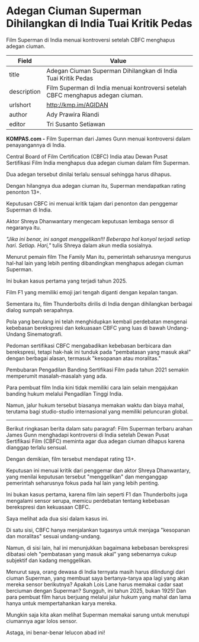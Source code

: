 # Adegan Ciuman Superman Dihilangkan di India Tuai Kritik Pedas

Film Superman di India menuai kontroversi setelah CBFC menghapus adegan ciuman. 

| Field       | Value                                                       |
|-------------|-------------------------------------------------------------|
| title       | Adegan Ciuman Superman Dihilangkan di India Tuai Kritik Pedas |
| description | Film Superman di India menuai kontroversi setelah CBFC menghapus adegan ciuman.  |
| urlshort    | http://kmp.im/AGIDAN |
| author      | Ady Prawira Riandi |
| editor      | Tri Susanto Setiawan |

**KOMPAS.com -** Film Superman dari James Gunn menuai kontroversi dalam penayangannya di India.

Central Board of Film Certification (CBFC) India atau Dewan Pusat Sertifikasi Film India menghapus dua adegan ciuman dalam film Superman.

Dua adegan tersebut dinilai terlalu sensual sehingga harus dihapus.

Dengan hilangnya dua adegan ciuman itu, Superman mendapatkan rating penonton 13+.

Keputusan CBFC ini menuai kritik tajam dari penonton dan penggemar Superman di India.

Aktor Shreya Dhanwantary mengecam keputusan lembaga sensor di negaranya itu.

*\"Jika ini benar, ini sangat menggelikan!!! Beberapa hal konyol terjadi setiap hari. Setiap. Hari,\"* tulis Shreya dalam akun media sosialnya.

Menurut pemain film The Family Man itu, pemerintah seharusnya mengurus hal-hal lain yang lebih penting dibandingkan menghapus adegan ciuman Superman.

Ini bukan kasus pertama yang terjadi tahun 2025.

Film F1 yang memiliki emoji jari tengah diganti dengan kepalan tangan.

Sementara itu, film Thunderbolts dirilis di India dengan dihilangkan berbagai dialog sumpah serapahnya.

Pola yang berulang ini telah menghidupkan kembali perdebatan mengenai kebebasan berekspresi dan kekuasaan CBFC yang luas di bawah Undang-Undang Sinematografi.

Pedoman sertifikasi CBFC mengabadikan kebebasan berbicara dan berekspresi, tetapi hak-hak ini tunduk pada \"pembatasan yang masuk akal\" dengan berbagai alasan, termasuk \"kesopanan atau moralitas.\"

Pembubaran Pengadilan Banding Sertifikasi Film pada tahun 2021 semakin memperumit masalah-masalah yang ada.

Para pembuat film India kini tidak memiliki cara lain selain mengajukan banding hukum melalui Pengadilan Tinggi India.

Namun, jalur hukum tersebut biasanya memakan waktu dan biaya mahal, terutama bagi studio-studio internasional yang memiliki peluncuran global.

---
Berikut ringkasan berita dalam satu paragraf: Film Superman terbaru arahan James Gunn menghadapi kontroversi di India setelah Dewan Pusat Sertifikasi Film (CBFC) meminta agar dua adegan ciuman dihapus karena dianggap terlalu sensual.

 Dengan demikian, film tersebut mendapat rating 13+.

 Keputusan ini menuai kritik dari penggemar dan aktor Shreya Dhanwantary, yang menilai keputusan tersebut "menggelikan" dan menganggap pemerintah seharusnya fokus pada hal lain yang lebih penting.

 Ini bukan kasus pertama, karena film lain seperti F1 dan Thunderbolts juga mengalami sensor serupa, memicu perdebatan tentang kebebasan berekspresi dan kekuasaan CBFC.



Saya melihat ada dua sisi dalam kasus ini.

 Di satu sisi, CBFC hanya menjalankan tugasnya untuk menjaga "kesopanan dan moralitas" sesuai undang-undang.

 Namun, di sisi lain, hal ini menunjukkan bagaimana kebebasan berekspresi dibatasi oleh "pembatasan yang masuk akal" yang sebenarnya cukup subjektif dan kadang menggelikan.

 Menurut saya, orang dewasa di India ternyata masih harus dilindungi dari ciuman Superman, yang membuat saya bertanya-tanya apa lagi yang akan mereka sensor berikutnya? Apakah Lois Lane harus memakai cadar saat berciuman dengan Superman? Sungguh, ini tahun 2025, bukan 1925! Dan para pembuat film harus berjuang melalui jalur hukum yang mahal dan lama hanya untuk mempertahankan karya mereka.

 Mungkin saja kita akan melihat Superman memakai sarung untuk menutupi ciumannya agar lolos sensor.

 Astaga, ini benar-benar lelucon abad ini!
